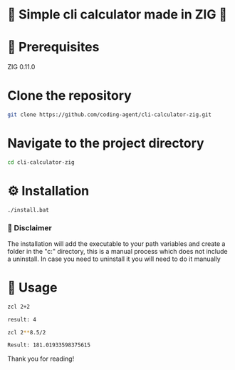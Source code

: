 # 🧮 Simple cli calculator made in ZIG 🧮

# 🔧 Prerequisites
  <p>ZIG 0.11.0</p>

# Clone the repository
```bash
git clone https://github.com/coding-agent/cli-calculator-zig.git
```

# Navigate to the project directory
```bash
cd cli-calculator-zig
```

# ⚙️ Installation

```bash
./install.bat
```

### 🚧 Disclaimer
The installation will add the executable to your path variables and create a folder in the "c:" directory, this is a manual process which does not include a uninstall. In case you need to uninstall it you will need to do it manually

# 🚀 Usage

```bash
zcl 2+2

result: 4

zcl 2**8.5/2

Result: 181.01933598375615
```

Thank you for reading!
